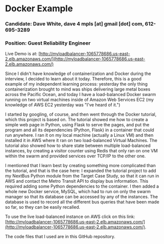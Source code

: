 # Docker Example
### Candidate: Dave White, dave 4 mpls [at] gmail [dot] com, 612-695-3289
### Position: Guest Reliability Engineer

Live Demo is at: [http://myloadbalancer-1065778686.us-east-2.elb.amazonaws.com/](http://myloadbalancer-1065778686.us-east-2.elb.amazonaws.com/)

Since I didn't have knowledge of containerization and Docker during the interview, I decided to learn about it today.  Therefore, this is a good example of my independent learning process: yesterday the only thing containerization brought to mind was ships delivering large metal boxes across the Pacific Ocean, and today I have a load-balanced Docker swarm running on two virtual machines inside of Amazon Web Services EC2 (my knowledge of AWS EC2 yesterday was "I've heard of it.")

I started by googling, of course, and then went through the Docker tutorial, which this project is based on.  The tutorial showed me how to create a simple web page in Python, using Flask to serve the pages, and put the program and all its dependencies (Python, Flask) in a container that could run anywhere.  I ran it on my local machine (actually a Linux VM) and then installed it in AWS where it ran on two load-balanced Virtual Machines.  The tutorial also showed how to share state between multiple load-balanced instances, by creating a visitor counter using Redis that only ran on one VM within the swarm and provided services over TCP/IP to the other one.

I mentioned that I learn best by creating something more complicated than the tutorial, and that is the case here: I expanded the tutorial project to add my NextBus Python module from the Target Case Study, so that it can run in AWS and contact the Metro Transit API to display bus information.  This required adding some Python dependencies to the container.  I then added a whole new Docker service, MySQL, which had to run on only the swarm manager so that its database can be accessed by any of the instances.  The database is used to record all the different bus queries that have been made so far, so they can be easily recalled.

To use the live load-balanced instance on AWS click on this link: [http://myloadbalancer-1065778686.us-east-2.elb.amazonaws.com/](http://myloadbalancer-1065778686.us-east-2.elb.amazonaws.com/).

The code files that I used are in this GitHub repository.

